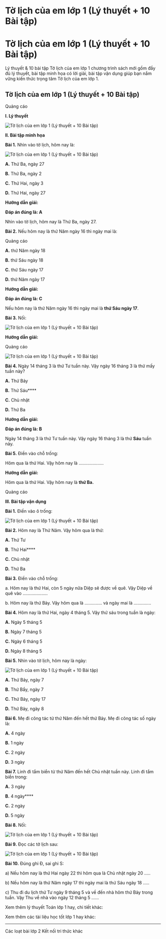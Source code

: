 # Tờ lịch của em lớp 1 (Lý thuyết + 10 Bài tập)

# Tờ lịch của em lớp 1 (Lý thuyết + 10 Bài tập)

Lý thuyết & 10 bài tập Tờ lịch của em lớp 1 chương trình sách mới gồm đầy đủ lý thuyết, bài tập minh họa có lời giải, bài tập vận dụng giúp bạn nắm vững kiến thức trọng tâm Tờ lịch của em lớp 1.

## Tờ lịch của em lớp 1 (Lý thuyết + 10 Bài tập)

Quảng cáo

**I. Lý thuyết**

![Tờ lịch của em lớp 1 \(Lý thuyết + 10 Bài tập\)](https://www.vietjack.com/toan-1-ket-noi/images/ly-thuyet-to-lich-cua-em.PNG)

**II. Bài tập minh họa**

**Bài 1.** Nhìn vào tờ lịch, hôm nay là:

![Tờ lịch của em lớp 1 \(Lý thuyết + 10 Bài tập\)](https://www.vietjack.com/toan-1-ket-noi/images/ly-thuyet-to-lich-cua-em-1.PNG)

**A.** Thứ Ba, ngày 27

**B.** Thứ Ba, ngày 2

**C.** Thứ Hai, ngày 3

**D.** Thứ Hai, ngày 27

**Hướng dẫn giải:**

**Đáp án đúng là: A**

Nhìn vào tờ lịch, hôm nay là Thứ Ba, ngày 27.

**Bài 2.** Nếu hôm nay là thứ Năm ngày 16 thì ngày mai là:

Quảng cáo

**A.** thứ Năm ngày 18

**B.** thứ Sáu ngày 18

**C.** thứ Sáu ngày 17

**D.** thứ Năm ngày 17

**Hướng dẫn giải:**

**Đáp án đúng là: C**

Nếu hôm nay là thứ Năm ngày 16 thì ngày mai là **thứ Sáu ngày 17**.

**Bài 3.** Nối:

![Tờ lịch của em lớp 1 \(Lý thuyết + 10 Bài tập\)](https://www.vietjack.com/toan-1-ket-noi/images/ly-thuyet-to-lich-cua-em-2.PNG)

**Hướng dẫn giải:**

Quảng cáo

![Tờ lịch của em lớp 1 \(Lý thuyết + 10 Bài tập\)](https://www.vietjack.com/toan-1-ket-noi/images/ly-thuyet-to-lich-cua-em-3.PNG)

**Bài 4.** Ngày 14 tháng 3 là thứ Tư tuần này. Vậy ngày 16 tháng 3 là thứ mấy tuần này?

**A.** Thứ Bảy

**B.** Thứ Sáu****

**C.** Chủ nhật

**D.** Thứ Ba

**Hướng dẫn giải:**

**Đáp án đúng là: B**

Ngày 14 tháng 3 là thứ Tư tuần này. Vậy ngày 16 tháng 3 là thứ **Sáu** tuần này.

**Bài 5.** Điền vào chỗ trống:

Hôm qua là thứ Hai. Vậy hôm nay là ………………..

**Hướng dẫn giải:**

Hôm qua là thứ Hai. Vậy hôm nay là **thứ Ba.**

Quảng cáo

**III. Bài tập vận dụng**

**Bài 1.** Điền vào ô trống:

![Tờ lịch của em lớp 1 \(Lý thuyết + 10 Bài tập\)](https://www.vietjack.com/toan-1-ket-noi/images/ly-thuyet-to-lich-cua-em-4.PNG)

**Bài 2.** Hôm nay là Thứ Năm. Vậy hôm qua là thứ:

**A.** Thứ Tư

**B.** Thứ Hai****

**C.** Chủ nhật

**D.** Thứ Ba

**Bài 3.** Điền vào chỗ trống:

a. Hôm nay là thứ Hai, còn 5 ngày nữa Diệp sẽ được về quê. Vậy Diệp về quê vào ………………..

b. Hôm nay là thứ Bảy. Vậy hôm qua là ………….. và ngày mai là …………..

**Bài 4.** Hôm nay là thứ Hai, ngày 4 tháng 5. Vậy thứ sáu trong tuần là ngày:

**A.** Ngày 5 tháng 5

**B.** Ngày 7 tháng 5

**C.** Ngày 6 tháng 5

**D.** Ngày 8 tháng 5

**Bài 5.** Nhìn vào tờ lịch, hôm nay là ngày:

![Tờ lịch của em lớp 1 \(Lý thuyết + 10 Bài tập\)](https://www.vietjack.com/toan-1-ket-noi/images/ly-thuyet-to-lich-cua-em-5.PNG)

**A.** Thứ Bảy, ngày 7

**B.** Thứ Bẩy, ngày 7

**C.** Thứ Bảy, ngày 17 

**D.** Thứ Bảy, ngày 8

**Bài 6.** Mẹ đi công tác từ thứ Năm đến hết thứ Bảy. Mẹ đi công tác số ngày là:

**A.** 4 ngày

**B.** 1 ngày

**C.** 2 ngày

**D.** 3 ngày

**Bài 7.** Linh đi tắm biển từ thứ Năm đến hết Chủ nhật tuần này. Linh đi tắm biển trong:

**A.** 3 ngày

**B.** 4 ngày****

**C.** 2 ngày

**D.** 5 ngày

**Bài 8.** Nối:

![Tờ lịch của em lớp 1 \(Lý thuyết + 10 Bài tập\)](https://www.vietjack.com/toan-1-ket-noi/images/ly-thuyet-to-lich-cua-em-6.PNG)

**Bài 9.** Đọc các tờ lịch sau:

![Tờ lịch của em lớp 1 \(Lý thuyết + 10 Bài tập\)](https://www.vietjack.com/toan-1-ket-noi/images/ly-thuyet-to-lich-cua-em-7.PNG)

**Bài 10.** Đúng ghi Đ, sai ghi S:

a) Nếu hôm nay là thứ Hai ngày 22 thì hôm qua là Chủ nhật ngày 20 …..

b) Nếu hôm nay là thứ Năm ngày 17 thì ngày mai là thứ Sáu ngày 18 …..

c) Thu đi du lịch thứ Tư ngày 9 tháng 5 và về đến nhà hôm thứ Bảy trong tuần. Vậy Thu về nhà vào ngày 12 tháng 5 ……

Xem thêm lý thuyết Toán lớp 1 hay, chi tiết khác:

Xem thêm các tài liệu học tốt lớp 1 hay khác:

* * *

Các loạt bài lớp 2 Kết nối tri thức khác
